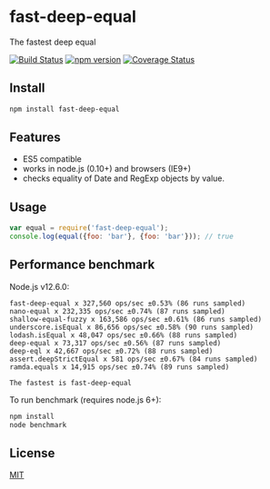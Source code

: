 # fast-deep-equal
The fastest deep equal

[![Build Status](https://travis-ci.org/epoberezkin/fast-deep-equal.svg?branch=master)](https://travis-ci.org/epoberezkin/fast-deep-equal)
[![npm version](https://badge.fury.io/js/fast-deep-equal.svg)](http://badge.fury.io/js/fast-deep-equal)
[![Coverage Status](https://coveralls.io/repos/github/epoberezkin/fast-deep-equal/badge.svg?branch=master)](https://coveralls.io/github/epoberezkin/fast-deep-equal?branch=master)


## Install

```bash
npm install fast-deep-equal
```


## Features

- ES5 compatible
- works in node.js (0.10+) and browsers (IE9+)
- checks equality of Date and RegExp objects by value.


## Usage

```javascript
var equal = require('fast-deep-equal');
console.log(equal({foo: 'bar'}, {foo: 'bar'})); // true
```


## Performance benchmark

Node.js v12.6.0:

```
fast-deep-equal x 327,560 ops/sec ±0.53% (86 runs sampled)
nano-equal x 232,335 ops/sec ±0.74% (87 runs sampled)
shallow-equal-fuzzy x 163,586 ops/sec ±0.61% (86 runs sampled)
underscore.isEqual x 86,656 ops/sec ±0.58% (90 runs sampled)
lodash.isEqual x 48,047 ops/sec ±0.66% (88 runs sampled)
deep-equal x 73,317 ops/sec ±0.56% (87 runs sampled)
deep-eql x 42,667 ops/sec ±0.72% (88 runs sampled)
assert.deepStrictEqual x 581 ops/sec ±0.67% (84 runs sampled)
ramda.equals x 14,915 ops/sec ±0.74% (89 runs sampled)

The fastest is fast-deep-equal
```

To run benchmark (requires node.js 6+):

```bash
npm install
node benchmark
```


## License

[MIT](https://github.com/epoberezkin/fast-deep-equal/blob/master/LICENSE)
